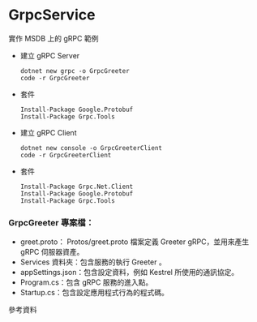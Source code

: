 # GrpcService
實作 MSDB 上的 gRPC 範例


* 建立 gRPC Server
    ```
    dotnet new grpc -o GrpcGreeter
    code -r GrpcGreeter
    ```
* 套件  
    ```
    Install-Package Google.Protobuf  
    Install-Package Grpc.Tools  
    ```
* 建立 gRPC Client
    ```
    dotnet new console -o GrpcGreeterClient  
    code -r GrpcGreeterClient
    ```
* 套件  
    ```
    Install-Package Grpc.Net.Client  
    Install-Package Google.Protobuf  
    Install-Package Grpc.Tools  
    ```
    
### GrpcGreeter 專案檔：  
* greet.proto： Protos/greet.proto 檔案定義 Greeter gRPC，並用來產生 gRPC 伺服器資產。 
* Services 資料夾：包含服務的執行 Greeter 。
* appSettings.json：包含設定資料，例如 Kestrel 所使用的通訊協定。
* Program.cs：包含 gRPC 服務的進入點。
* Startup.cs：包含設定應用程式行為的程式碼。

參考資料

